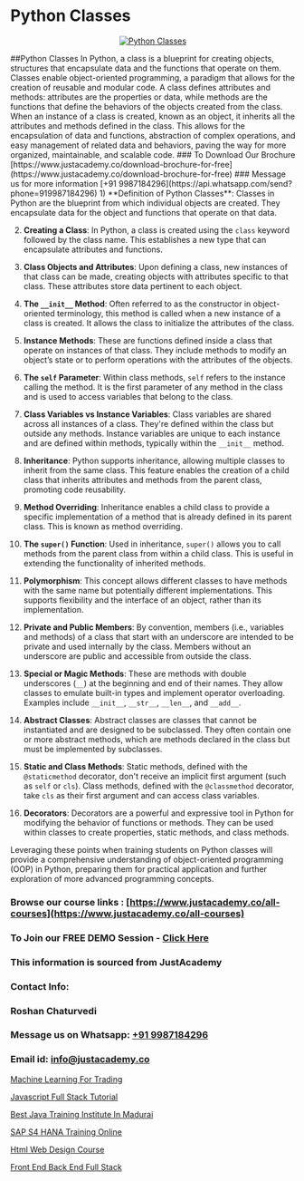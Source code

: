 # Python Classes

<p align="center">
  <a href="https://justacademy.co/course-detail/python-training">
    <img src="https://justacademy.co/storage2/course_image/1709713400_course_image.webp" alt="Python Classes">
  </a>
</p>
##Python Classes
In Python, a class is a blueprint for creating objects, structures that encapsulate data and the functions that operate on them. Classes enable object-oriented programming, a paradigm that allows for the creation of reusable and modular code. A class defines attributes and methods: attributes are the properties or data, while methods are the functions that define the behaviors of the objects created from the class. When an instance of a class is created, known as an object, it inherits all the attributes and methods defined in the class. This allows for the encapsulation of data and functions, abstraction of complex operations, and easy management of related data and behaviors, paving the way for more organized, maintainable, and scalable code.
### To Download Our Brochure [https://www.justacademy.co/download-brochure-for-free](https://www.justacademy.co/download-brochure-for-free)
### Message us for more information [+91 9987184296](https://api.whatsapp.com/send?phone=919987184296)
1) **Definition of Python Classes**: Classes in Python are the blueprint from which individual objects are created. They encapsulate data for the object and functions that operate on that data.

2) **Creating a Class**: In Python, a class is created using the `class` keyword followed by the class name. This establishes a new type that can encapsulate attributes and functions.

3) **Class Objects and Attributes**: Upon defining a class, new instances of that class can be made, creating objects with attributes specific to that class. These attributes store data pertinent to each object.

4) **The `__init__` Method**: Often referred to as the constructor in object-oriented terminology, this method is called when a new instance of a class is created. It allows the class to initialize the attributes of the class.

5) **Instance Methods**: These are functions defined inside a class that operate on instances of that class. They include methods to modify an object’s state or to perform operations with the attributes of the objects.

6) **The `self` Parameter**: Within class methods, `self` refers to the instance calling the method. It is the first parameter of any method in the class and is used to access variables that belong to the class.

7) **Class Variables vs Instance Variables**: Class variables are shared across all instances of a class. They're defined within the class but outside any methods. Instance variables are unique to each instance and are defined within methods, typically within the `__init__` method.

8) **Inheritance**: Python supports inheritance, allowing multiple classes to inherit from the same class. This feature enables the creation of a child class that inherits attributes and methods from the parent class, promoting code reusability.

9) **Method Overriding**: Inheritance enables a child class to provide a specific implementation of a method that is already defined in its parent class. This is known as method overriding.

10) **The `super()` Function**: Used in inheritance, `super()` allows you to call methods from the parent class from within a child class. This is useful in extending the functionality of inherited methods.

11) **Polymorphism**: This concept allows different classes to have methods with the same name but potentially different implementations. This supports flexibility and the interface of an object, rather than its implementation.

12) **Private and Public Members**: By convention, members (i.e., variables and methods) of a class that start with an underscore are intended to be private and used internally by the class. Members without an underscore are public and accessible from outside the class.

13) **Special or Magic Methods**: These are methods with double underscores (`__`) at the beginning and end of their names. They allow classes to emulate built-in types and implement operator overloading. Examples include `__init__`, `__str__`, `__len__`, and `__add__`.

14) **Abstract Classes**: Abstract classes are classes that cannot be instantiated and are designed to be subclassed. They often contain one or more abstract methods, which are methods declared in the class but must be implemented by subclasses.

15) **Static and Class Methods**: Static methods, defined with the `@staticmethod` decorator, don't receive an implicit first argument (such as `self` or `cls`). Class methods, defined with the `@classmethod` decorator, take `cls` as their first argument and can access class variables.

16) **Decorators**: Decorators are a powerful and expressive tool in Python for modifying the behavior of functions or methods. They can be used within classes to create properties, static methods, and class methods.

Leveraging these points when training students on Python classes will provide a comprehensive understanding of object-oriented programming (OOP) in Python, preparing them for practical application and further exploration of more advanced programming concepts.

### Browse our course links : [https://www.justacademy.co/all-courses](https://www.justacademy.co/all-courses) 
### To Join our FREE DEMO Session - [Click Here](https://www.justacademy.co/register-for-course-demo)


### This information is sourced from JustAcademy
### Contact Info:
### Roshan Chaturvedi
### Message us on Whatsapp: [+91 9987184296](https://api.whatsapp.com/send?phone=919987184296)
### Email id: [info@justacademy.co](mailto:info@justacademy.co)
                
[Machine Learning For Trading](https://www.linkedin.com/pulse/machine-learning-trading-justacademy-portland-yml4f?trackingId=bV0HDSSVLydJWgB0xcj1Lw%3D%3D&lipi=urn%3Ali%3Apage%3Ad_flagship3_company_admin%3Bis%2Ftn4MqQ4e8qp62a5t3uQ%3D%3D)

[Javascript Full Stack Tutorial](https://www.linkedin.com/pulse/javascript-full-stack-tutorial-software-training-mountain-view-zmfyc/)

[Best Java Training Institute In Madurai](https://medium.com/@roneet705/best-java-training-institute-in-madurai-89d8461aff18)

[SAP S4 HANA Training Online](https://medium.com/@surajvaishnav5015/sap-s4-hana-training-online-05c6df0875e5)

[Html Web Design Course](https://justacademyin.github.io/justacademy/html-web-design-course)

[Front End Back End Full Stack](https://justacademyin.github.io/justacademy/front-end-back-end-full-stack)

